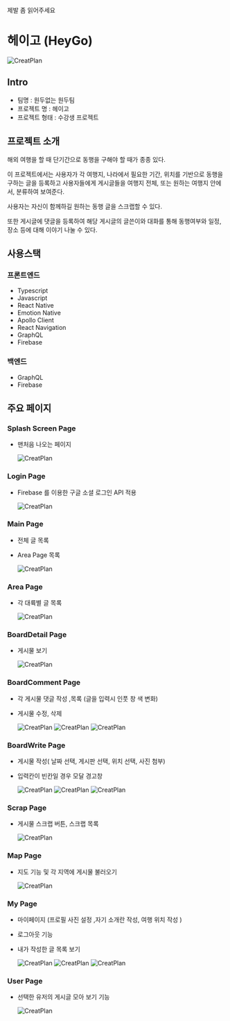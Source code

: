 제발 좀 읽어주세요

# 헤이고 (HeyGo)

![CreatPlan](./Image/Frame2.png)

## Intro

- 팀명 : 원두없는 원두팀
- 프로젝트 명 : 헤이고
- 프로젝트 형태 : 수강생 프로젝트

## 프로젝트 소개

해외 여행을 할 때 단기간으로 동행을 구해야 할 때가 종종 있다.

이 프로젝트에서는 사용자가 각 여행지, 나라에서 필요한 기간, 위치를 기반으로 동행을 구하는 글을 등록하고 사용자들에게 게시글들을 여행지 전체, 또는 원하는 여행지 안에서, 분류하여 보여준다.

사용자는 자신이 함께하길 원하는 동행 글을 스크랩할 수 있다.

또한 게시글에 댓글을 등록하여 해당 게시글의 글쓴이와 대화를 통해 동행여부와 일정, 장소 등에 대해 이야기 나눌 수 있다.

## 사용스택

### 프론트엔드

- Typescript
- Javascript
- React Native
- Emotion Native
- Apollo Client
- React Navigation
- GraphQL
- Firebase

### 백엔드

- GraphQL
- Firebase

## 주요 페이지

### Splash Screen Page

- 맨처음 나오는 페이지

  ![CreatPlan](./Image/SplashScreen.gif)

### Login Page

- Firebase 를 이용한 구글 소셜 로그인 API 적용

  ![CreatPlan](./Image/googleLogin.gif)

### Main Page

- 전체 글 목록
- Area Page 목록

  ![CreatPlan](./Image/MainPage.gif)

### Area Page

- 각 대륙별 글 목록

  ![CreatPlan](./Image/AreaPage.gif)

### BoardDetail Page

- 게시물 보기

  ![CreatPlan](./Image/DetailPage.gif)

### BoardComment Page

- 각 게시물 댓글 작성 ,목록 (글을 입력시 인풋 창 색 변화)
- 게시물 수정, 삭제

  ![CreatPlan](./Image/BoardCommentPage.gif)
  ![CreatPlan](./Image/ReComment.gif)
  ![CreatPlan](./Image/ReCommentDelete.gif)

### BoardWrite Page

- 게시물 작성( 날짜 선택, 게시판 선택, 위치 선택, 사진 첨부)
- 입력칸이 빈칸일 경우 모달 경고창

  ![CreatPlan](./Image/BoardWrite.gif)
  ![CreatPlan](./Image/BoardWriteImage.gif)
  ![CreatPlan](./Image/BoardWriteModal.gif)

### Scrap Page

- 게시물 스크랩 버튼, 스크랩 목록

  ![CreatPlan](./Image/Scrap.gif)

### Map Page

- 지도 기능 및 각 지역에 게시물 불러오기

  ![CreatPlan](./Image/Map.gif)

### My Page

- 마이페이지 (프로필 사진 설정 ,자기 소개란 작성, 여행 위치 작성 )
- 로그아웃 기능
- 내가 작성한 글 목록 보기

  ![CreatPlan](./Image/MyPage.gif)
  ![CreatPlan](./Image/MyPage2.gif)
  ![CreatPlan](./Image/MyPage3.gif)

### User Page

- 선택한 유저의 게시글 모아 보기 기능

  ![CreatPlan](./Image/UserPage.gif)
